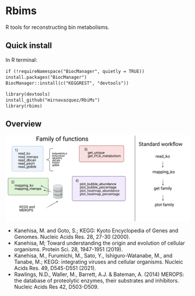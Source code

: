 # Rbims

R tools for reconstructing bin metabolisms.

## Quick install

In R terminal:

```
if (!requireNamespace("BiocManager", quietly = TRUE)) install.packages("BiocManager")
BiocManager::install(c("KEGGREST", "devtools"))
```

```
library(devtools)
install_github("mirnavazquez/RbiMs")
library(rbims)
```
  
## Overview 

![](inst/rRbiMs-3.png)

* Kanehisa, M. and Goto, S.; KEGG: Kyoto Encyclopedia of Genes and Genomes. Nucleic Acids Res. 28, 27-30 (2000).
* Kanehisa, M; Toward understanding the origin and evolution of cellular organisms. Protein Sci. 28, 1947-1951 (2019).
* Kanehisa, M., Furumichi, M., Sato, Y., Ishiguro-Watanabe, M., and Tanabe, M.; KEGG: integrating viruses and cellular organisms. Nucleic Acids Res. 49, D545-D551 (2021).
* Rawlings, N.D., Waller, M., Barrett, A.J. & Bateman, A. (2014) MEROPS: the database of proteolytic enzymes, their substrates and inhibitors. Nucleic Acids Res 42, D503-D509.
